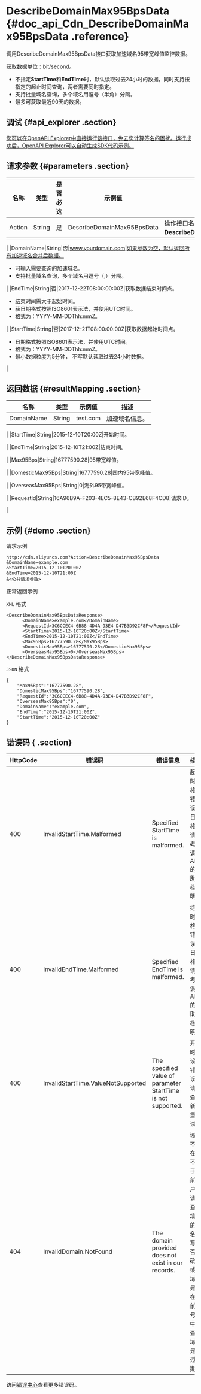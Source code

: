 # DescribeDomainMax95BpsData {#doc_api_Cdn_DescribeDomainMax95BpsData .reference}

调用DescribeDomainMax95BpsData接口获取加速域名95带宽峰值监控数据。

获取数据单位：bit/second。

-   不指定**StartTime**和**EndTime**时，默认读取过去24小时的数据，同时支持按指定的起止时间查询，两者需要同时指定。
-   支持批量域名查询，多个域名用逗号（半角）分隔。
-   最多可获取最近90天的数据。

## 调试 {#api_explorer .section}

[您可以在OpenAPI Explorer中直接运行该接口，免去您计算签名的困扰。运行成功后，OpenAPI Explorer可以自动生成SDK代码示例。](https://api.aliyun.com/#product=Cdn&api=DescribeDomainMax95BpsData&type=RPC&version=2014-11-11)

## 请求参数 {#parameters .section}

|名称|类型|是否必选|示例值|描述|
|--|--|----|---|--|
|Action|String|是|DescribeDomainMax95BpsData|操作接口名，系统规定参数。取值：**DescribeDomainMax95BpsData**。

 |
|DomainName|String|否|www.yourdomain.com|如果参数为空，默认返回所有加速域名合并后数据。

 -   可输入需要查询的加速域名。
-   支持批量域名查询，多个域名用逗号（,）分隔。

 |
|EndTime|String|否|2017-12-22T08:00:00:00Z|获取数据结束时间点。

 -   结束时间需大于起始时间。
-   获日期格式按照ISO8601表示法，并使用UTC时间。
-   格式为：YYYY-MM-DDThh:mmZ。

 |
|StartTime|String|否|2017-12-21T08:00:00:00Z|获取数据起始时间点。

 -   日期格式按照ISO8601表示法，并使用UTC时间。
-   格式为：YYYY-MM-DDThh:mmZ。
-   最小数据粒度为5分钟， 不写默认读取过去24小时数据。

 |

## 返回数据 {#resultMapping .section}

|名称|类型|示例值|描述|
|--|--|---|--|
|DomainName|String|test.com|加速域名信息。

 |
|StartTime|String|2015-12-10T20:00Z|开始时间。

 |
|EndTime|String|2015-12-10T21:00Z|结束时间。

 |
|Max95Bps|String|16777590.28|95带宽峰值。

 |
|DomesticMax95Bps|String|16777590.28|国内95带宽峰值。

 |
|OverseasMax95Bps|String|0|海外95带宽峰值。

 |
|RequestId|String|16A96B9A-F203-4EC5-8E43-CB92E68F4CD8|请求ID。

 |

## 示例 {#demo .section}

请求示例

``` {#request_demo}
http://cdn.aliyuncs.com?Action=DescribeDomainMax95BpsData
&DomainName=example.com
&StartTime=2015-12-10T20:00Z
&EndTime=2015-12-10T21:00Z
&<公共请求参数>
```

正常返回示例

`XML` 格式

``` {#xml_return_success_demo}
<DescribeDomainMax95BpsDataResponse>
	  <DomainName>example.com</DomainName>
	  <RequestId>3C6CCEC4-6B88-4D4A-93E4-D47B3D92CF8F</RequestId>
	  <StartTime>2015-12-10T20:00Z</StartTime>
	  <EndTime>2015-12-10T21:00Z</EndTime>
	  <Max95Bps>16777590.28</Max95Bps>
	  <DomesticMax95Bps>16777590.28</DomesticMax95Bps>
	  <OverseasMax95Bps>0</OverseasMax95Bps>
</DescribeDomainMax95BpsDataResponse>
```

`JSON` 格式

``` {#json_return_success_demo}
{
	"Max95Bps":"16777590.28",
	"DomesticMax95Bps":"16777590.28",
	"RequestId":"3C6CCEC4-6B88-4D4A-93E4-D47B3D92CF8F",
	"OverseasMax95Bps":"0",
	"DomainName":"example.com",
	"EndTime":"2015-12-10T21:00Z",
	"StartTime":"2015-12-10T20:00Z"
}
```

## 错误码 { .section}

|HttpCode|错误码|错误信息|描述|
|--------|---|----|--|
|400|InvalidStartTime.Malformed|Specified StartTime is malformed.|起始时间格式错误。日期格式请参考所调用API的帮助文档说明。|
|400|InvalidEndTime.Malformed|Specified EndTime is malformed.|结束时间格式错误。日期格式请参考所调用API的帮助文档说明。|
|400|InvalidStartTime.ValueNotSupported|The specified value of parameter StartTime is not supported.|开始时间设置错误，请检查更新后重试。|
|404|InvalidDomain.NotFound|The domain provided does not exist in our records.|域名不存在或不属于当前用户。请检查您填写的域名书写是否正确，或者域名是否在当前账号中，查看域名是否过期。|

访问[错误中心](https://error-center.aliyun.com/status/product/Cdn)查看更多错误码。

